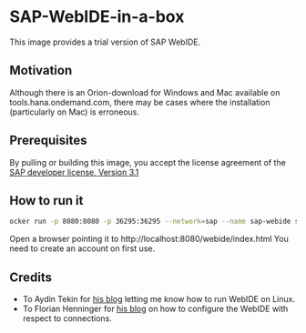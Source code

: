 # SAP-WebIDE-in-a-box

This image provides a trial version of SAP WebIDE.

## Motivation

Although there is an Orion-download for Windows and Mac available on tools.hana.ondemand.com, there may be cases where the installation (particularly on Mac) is erroneous.

## Prerequisites

By pulling or building this image, you accept the license agreement of the [SAP developer license, Version 3.1](https://tools.hana.ondemand.com/developer-license-3_1.txt)

## How to run it

```bash
ocker run -p 8080:8080 -p 36295:36295 --network=sap --name sap-webide sap-webide:latest
```

Open a browser pointing it to http://localhost:8080/webide/index.html
You need to create an account on first use.

## Credits

- To Aydin Tekin for [his blog](https://blogs.sap.com/2017/04/25/how-to-run-sap-webide-personal-edition-on-linux/) letting me know how to run WebIDE on Linux.
- To Florian Henninger for [his blog](https://blogs.sap.com/2018/03/29/installing-sapwebide-personal-edition-and-connect-it-to-a-system/) on how to configure the WebIDE with respect to connections.
